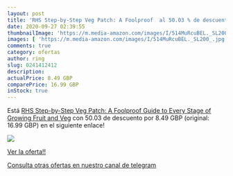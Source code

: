 ```yaml
---
layout: post
title: 'RHS Step-by-Step Veg Patch: A Foolproof  al 50.03 % de descuento'
date: 2020-09-27 02:39:55
thumbnailImage: 'https://m.media-amazon.com/images/I/514MuRcuBEL._SL200_.jpg'
images: [ 'https://m.media-amazon.com/images/I/514MuRcuBEL._SL200_.jpg' ]
comments: true
category: ofertas
author: ring
slug: 0241412412
description:
actualPrice: 8.49 GBP
comparePrice: 16.99 GBP
inStock: true
---
```


Está [RHS Step-by-Step Veg Patch: A Foolproof Guide to Every Stage of Growing Fruit and Veg](https://www.amazon.com/dp/0241412412/?tag=redken08-20) con 50.03 de descuento por 8.49 GBP (original: 16.99 GBP) en el siguiente enlace!

[![](https://m.media-amazon.com/images/I/514MuRcuBEL._SL200_.jpg)](https://www.amazon.com/dp/0241412412/?tag=redken08-20)

[Ver la oferta!!](https://www.amazon.com/dp/0241412412/?tag=redken08-20)

[Consulta otras ofertas en nuestro canal de telegram](https://t.me/s/ofertas25)
